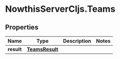 # NowthisServerCljs.Teams

## Properties
Name | Type | Description | Notes
------------ | ------------- | ------------- | -------------
**result** | [**TeamsResult**](TeamsResult.md) |  | 


